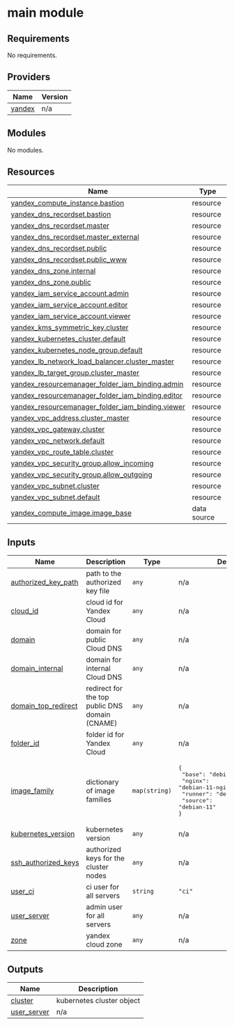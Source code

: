# main module

<!-- BEGIN_TF_DOCS -->

## Requirements

No requirements.

## Providers

| Name                                                      | Version |
| --------------------------------------------------------- | ------- |
| <a name="provider_yandex"></a> [yandex](#provider_yandex) | n/a     |

## Modules

No modules.

## Resources

| Name                                                                                                                                                                     | Type        |
| ------------------------------------------------------------------------------------------------------------------------------------------------------------------------ | ----------- |
| [yandex_compute_instance.bastion](https://registry.terraform.io/providers/yandex-cloud/yandex/latest/docs/resources/compute_instance)                                    | resource    |
| [yandex_dns_recordset.bastion](https://registry.terraform.io/providers/yandex-cloud/yandex/latest/docs/resources/dns_recordset)                                          | resource    |
| [yandex_dns_recordset.master](https://registry.terraform.io/providers/yandex-cloud/yandex/latest/docs/resources/dns_recordset)                                           | resource    |
| [yandex_dns_recordset.master_external](https://registry.terraform.io/providers/yandex-cloud/yandex/latest/docs/resources/dns_recordset)                                  | resource    |
| [yandex_dns_recordset.public](https://registry.terraform.io/providers/yandex-cloud/yandex/latest/docs/resources/dns_recordset)                                           | resource    |
| [yandex_dns_recordset.public_www](https://registry.terraform.io/providers/yandex-cloud/yandex/latest/docs/resources/dns_recordset)                                       | resource    |
| [yandex_dns_zone.internal](https://registry.terraform.io/providers/yandex-cloud/yandex/latest/docs/resources/dns_zone)                                                   | resource    |
| [yandex_dns_zone.public](https://registry.terraform.io/providers/yandex-cloud/yandex/latest/docs/resources/dns_zone)                                                     | resource    |
| [yandex_iam_service_account.admin](https://registry.terraform.io/providers/yandex-cloud/yandex/latest/docs/resources/iam_service_account)                                | resource    |
| [yandex_iam_service_account.editor](https://registry.terraform.io/providers/yandex-cloud/yandex/latest/docs/resources/iam_service_account)                               | resource    |
| [yandex_iam_service_account.viewer](https://registry.terraform.io/providers/yandex-cloud/yandex/latest/docs/resources/iam_service_account)                               | resource    |
| [yandex_kms_symmetric_key.cluster](https://registry.terraform.io/providers/yandex-cloud/yandex/latest/docs/resources/kms_symmetric_key)                                  | resource    |
| [yandex_kubernetes_cluster.default](https://registry.terraform.io/providers/yandex-cloud/yandex/latest/docs/resources/kubernetes_cluster)                                | resource    |
| [yandex_kubernetes_node_group.default](https://registry.terraform.io/providers/yandex-cloud/yandex/latest/docs/resources/kubernetes_node_group)                          | resource    |
| [yandex_lb_network_load_balancer.cluster_master](https://registry.terraform.io/providers/yandex-cloud/yandex/latest/docs/resources/lb_network_load_balancer)             | resource    |
| [yandex_lb_target_group.cluster_master](https://registry.terraform.io/providers/yandex-cloud/yandex/latest/docs/resources/lb_target_group)                               | resource    |
| [yandex_resourcemanager_folder_iam_binding.admin](https://registry.terraform.io/providers/yandex-cloud/yandex/latest/docs/resources/resourcemanager_folder_iam_binding)  | resource    |
| [yandex_resourcemanager_folder_iam_binding.editor](https://registry.terraform.io/providers/yandex-cloud/yandex/latest/docs/resources/resourcemanager_folder_iam_binding) | resource    |
| [yandex_resourcemanager_folder_iam_binding.viewer](https://registry.terraform.io/providers/yandex-cloud/yandex/latest/docs/resources/resourcemanager_folder_iam_binding) | resource    |
| [yandex_vpc_address.cluster_master](https://registry.terraform.io/providers/yandex-cloud/yandex/latest/docs/resources/vpc_address)                                       | resource    |
| [yandex_vpc_gateway.cluster](https://registry.terraform.io/providers/yandex-cloud/yandex/latest/docs/resources/vpc_gateway)                                              | resource    |
| [yandex_vpc_network.default](https://registry.terraform.io/providers/yandex-cloud/yandex/latest/docs/resources/vpc_network)                                              | resource    |
| [yandex_vpc_route_table.cluster](https://registry.terraform.io/providers/yandex-cloud/yandex/latest/docs/resources/vpc_route_table)                                      | resource    |
| [yandex_vpc_security_group.allow_incoming](https://registry.terraform.io/providers/yandex-cloud/yandex/latest/docs/resources/vpc_security_group)                         | resource    |
| [yandex_vpc_security_group.allow_outgoing](https://registry.terraform.io/providers/yandex-cloud/yandex/latest/docs/resources/vpc_security_group)                         | resource    |
| [yandex_vpc_subnet.cluster](https://registry.terraform.io/providers/yandex-cloud/yandex/latest/docs/resources/vpc_subnet)                                                | resource    |
| [yandex_vpc_subnet.default](https://registry.terraform.io/providers/yandex-cloud/yandex/latest/docs/resources/vpc_subnet)                                                | resource    |
| [yandex_compute_image.image_base](https://registry.terraform.io/providers/yandex-cloud/yandex/latest/docs/data-sources/compute_image)                                    | data source |

## Inputs

| Name                                                                                       | Description                                    | Type          | Default                                                                                                                                     | Required |
| ------------------------------------------------------------------------------------------ | ---------------------------------------------- | ------------- | ------------------------------------------------------------------------------------------------------------------------------------------- | :------: |
| <a name="input_authorized_key_path"></a> [authorized_key_path](#input_authorized_key_path) | path to the authorized key file                | `any`         | n/a                                                                                                                                         |   yes    |
| <a name="input_cloud_id"></a> [cloud_id](#input_cloud_id)                                  | cloud id for Yandex Cloud                      | `any`         | n/a                                                                                                                                         |   yes    |
| <a name="input_domain"></a> [domain](#input_domain)                                        | domain for public Cloud DNS                    | `any`         | n/a                                                                                                                                         |   yes    |
| <a name="input_domain_internal"></a> [domain_internal](#input_domain_internal)             | domain for internal Cloud DNS                  | `any`         | n/a                                                                                                                                         |   yes    |
| <a name="input_domain_top_redirect"></a> [domain_top_redirect](#input_domain_top_redirect) | redirect for the top public DNS domain (CNAME) | `any`         | n/a                                                                                                                                         |   yes    |
| <a name="input_folder_id"></a> [folder_id](#input_folder_id)                               | folder id for Yandex Cloud                     | `any`         | n/a                                                                                                                                         |   yes    |
| <a name="input_image_family"></a> [image_family](#input_image_family)                      | dictionary of image families                   | `map(string)` | <pre>{<br> "base": "debian-11-base",<br> "nginx": "debian-11-nginx",<br> "runner": "debian-11-runner",<br> "source": "debian-11"<br>}</pre> |    no    |
| <a name="input_kubernetes_version"></a> [kubernetes_version](#input_kubernetes_version)    | kubernetes version                             | `any`         | n/a                                                                                                                                         |   yes    |
| <a name="input_ssh_authorized_keys"></a> [ssh_authorized_keys](#input_ssh_authorized_keys) | authorized keys for the cluster nodes          | `any`         | n/a                                                                                                                                         |   yes    |
| <a name="input_user_ci"></a> [user_ci](#input_user_ci)                                     | ci user for all servers                        | `string`      | `"ci"`                                                                                                                                      |    no    |
| <a name="input_user_server"></a> [user_server](#input_user_server)                         | admin user for all servers                     | `any`         | n/a                                                                                                                                         |   yes    |
| <a name="input_zone"></a> [zone](#input_zone)                                              | yandex cloud zone                              | `any`         | n/a                                                                                                                                         |   yes    |

## Outputs

| Name                                                                 | Description               |
| -------------------------------------------------------------------- | ------------------------- |
| <a name="output_cluster"></a> [cluster](#output_cluster)             | kubernetes cluster object |
| <a name="output_user_server"></a> [user_server](#output_user_server) | n/a                       |

<!-- END_TF_DOCS -->
